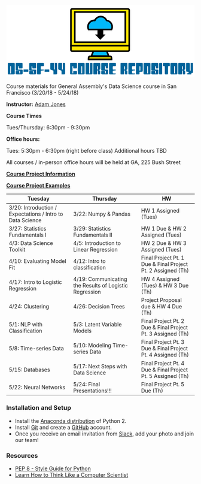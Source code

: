 ![DS-SF-44 Course Repository](./ds-sf-44_logo.png)

Course materials for General Assembly's Data Science course in San Francisco (3/20/18 - 5/24/18)

**Instructor:** [Adam Jones](https://www.linkedin.com/in/adam-p-jones/)


**Course Times**

Tues/Thursday: 6:30pm - 9:30pm

**Office hours:** 

Tues: 5:30pm - 6:30pm (right before class)
Additional hours TBD

All courses / in-person office hours will be held at GA, 225 Bush Street

**[Course Project Information](projects/final-projects/project.md)**

**[Course Project Examples](projects/project-examples.md)**

Tuesday | Thursday | HW
--- | --- | --- 
3/20: Introduction / Expectations / Intro to Data Science | 3/22: Numpy & Pandas | HW 1 Assigned (Tues)
3/27: Statistics Fundamentals I | 3/29: Statistics Fundamentals II | HW 1 Due & HW 2 Assigned (Tues)
4/3: Data Science Toolkit | 4/5: Introduction to Linear Regression | HW 2 Due & HW 3 Assigned (Tues)
4/10: Evaluating Model Fit | 4/12: Intro to classification | Final Project Pt. 1 Due & Final Project Pt. 2 Assigned (Th)
4/17: Intro to Logistic Regression | 4/19: Communicating the Results of Logistic Regression  | HW 4 Assigned (Tues) & HW 3 Due (Th)
4/24: Clustering  | 4/26: Decision Trees | Project Proposal due & HW 4 Due (Th)
5/1: NLP with Classification | 5/3: Latent Variable Models | Final Project Pt. 2 Due & Final Project Pt. 3 Assigned (Th)
5/8: Time-series Data | 5/10: Modeling Time-series Data | Final Project Pt. 3 Due & Final Project Pt. 4 Assigned (Th)
5/15: Databases | 5/17: Next Steps with Data Science | Final Project Pt. 4 Due & Final Project Pt. 5 Assigned (Th)
5/22: Neural Networks | 5/24: Final Presentations!!! | Final Project Pt. 5 Due (Th)

### Installation and Setup
* Install the [Anaconda distribution](http://continuum.io/downloads) of Python 2.
* Install [Git](http://git-scm.com/book/en/v2/Getting-Started-Installing-Git) and create a [GitHub](https://github.com/) account.
* Once you receive an email invitation from [Slack](https://slack.com/), add your photo and join our team!

### Resources
* [PEP 8 - Style Guide for Python](http://www.python.org/dev/peps/pep-0008)
* [Learn How to Think Like a Computer Scientist](http://interactivepython.org/runestone/static/thinkcspy/toc.html#t-o-c)

